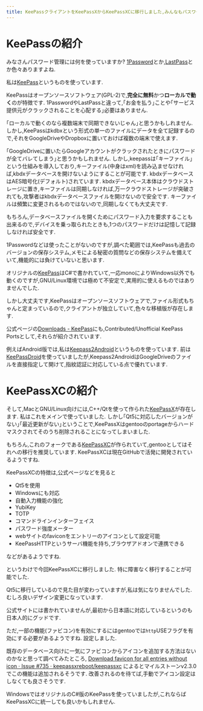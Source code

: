 ```yaml
---
title: KeePassクライアントをKeePassXからKeePassXCに移行しました,みんなもパスワード管理にはKeePassを使いましょう
---
```


# KeePassの紹介

みなさんパスワード管理には何を使っていますか?
[1Password](https://1password.com/)とか,[LastPass](https://hwww.lastpass.com/ja)とか色々ありますよね.

私は[KeePass](https://keepass.info/)というものを使っています.

KeePassはオープンソースソフトウェア(GPL-2)で,**完全に無料**かつ**ローカルで動く**のが特徴です.
1PasswordやLastPassと違って,｢お金を払う｣ことや｢サービス提供元がクラックされることを心配する｣必要はありません.

｢ローカルで動くのなら複数端末で同期できないじゃん｣と思うかもしれません.
しかし,KeePassはkdbxという形式の単一のファイルにデータを全て記録するので,それをGoogleDriveやDropboxに置いておけば複数の端末で使えます.

｢GoogleDriveに置いたらGoogleアカウントがクラックされたときにパスワードが全てバレてしまう｣と思うかもしれません.
しかし,keepassは｢キーファイル｣という仕組みを導入しており,キーファイル(中身はxml)を読み込ませなければ,kbdxデータベースを開けないようにすることが可能です.
kbdxデータベースはAES暗号化(デフォルト)されています.
kbdxデータベース本体はクラウドストレージに置き,キーファイルは同期しなければ,万一クラウドストレージが突破されても,攻撃者はkbdxデータベースファイルを開けないので安全です.
キーファイルは頻繁に変更されるものではないので,同期しなくても大丈夫です.

もちろん,データベースファイルを開くためにパスワード入力を要求することも出来るので,デバイスを乗っ取られたときも,1つのパスワードだけは記憶して記録しなければ安全です.

1Passwordなどは使ったことがないのですが,調べた範囲では,KeePassも過去のバージョンの保存システム,メモによる秘密の質問などの保存システムを備えていて,機能的には負けていないと思います.

オリジナルの[KeePass](https://keepass.info/)はC#で書かれていて,一応monoによりWindows以外でも動くのですが,GNU/Linux環境では極めて不安定で,実用的に使えるものではありませんでした.

しかし大丈夫です,KeePassはオープンソースソフトウェアで,ファイル形式もちゃんと定まっているので,クライアントが独立していて,色々な移植版が存在します.

公式ページの[Downloads - KeePass](https://keepass.info/download.html)にも,Contributed/Unofficial KeePass Portsとして,それらが紹介されています.

例えばAndroid版では,私は[Keepass2Android](https://play.google.com/store/apps/details?id=keepass2android.keepass2android)というものを使っています.
前は[KeePassDroid](https://play.google.com/store/apps/details?id=com.android.keepass)を使っていましたが,Keepass2AndroidはGoogleDriveのファイルを直接指定して開けて,指紋認証に対応している点で優れています.

# KeePassXCの紹介

そして,MacとGNU/Linux向けには,C++/Qtを使って作られた[KeePassX](https://www.keepassx.org/)が存在します.
私はこれをメインで使っていました.
しかし｢Qt5に対応したバージョンがない｣｢最近更新がない｣ということで,KeePassXはgentooのportageからハードマスクされてそのうち削除されることになってしまいました.

もちろん,これのフォークである[KeePassXC](https://keepassxc.org/)が作られていて,gentooとしてはそれへの移行を推奨しています.
KeePassXCは現在GitHubで活発に開発されているようですね.

KeePassXCの特徴は,公式ページなどを見ると

* Qt5を使用
* Windowsにも対応
* 自動入力機能の強化
* YubiKey
* TOTP
* コマンドラインインターフェイス
* パスワード強度メーター
* webサイトのfaviconをエントリーのアイコンとして設定可能
* KeePassHTTPというサーバ機能を持ち,ブラウザアドオンで連携できる

などがあるようですね.

というわけで今回KeePassXCに移行しました.
特に障害なく移行することが可能でした.

Qt5に移行しているので見た目が変わっていますが,私は気になりませんでした.
むしろ良いデザイン変更になっています.

公式サイトには書かれていませんが,最初から日本語に対応しているというのも日本人的にグッドです.

ただ,一部の機能(ファビコン)を有効にするにはgentooでは`http`USEフラグを有効にする必要があるようですね.
設定しました.

既存のデータベース向けに一気にファビコンからアイコンを追加する方法はないのかなと思って調べてみたところ,
[Download favicon for all entries without icon · Issue #735 · keepassxreboot/keepassxc](https://github.com/keepassxreboot/keepassxc/issues/735)
によるとマイルストーンv2.3.0でこの機能は追加されるそうです.
改善されるのを待てば,手動でアイコン設定はしなくても良さそうです.

WindowsではオリジナルのC#版のKeePassを使っていましたが,これならばKeePassXCに統一しても良いかもしれません.
